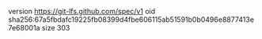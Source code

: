 version https://git-lfs.github.com/spec/v1
oid sha256:67a5fbdafc19225fb08399d4fbe606115ab51591b0b0496e8877413e7e68001a
size 303

